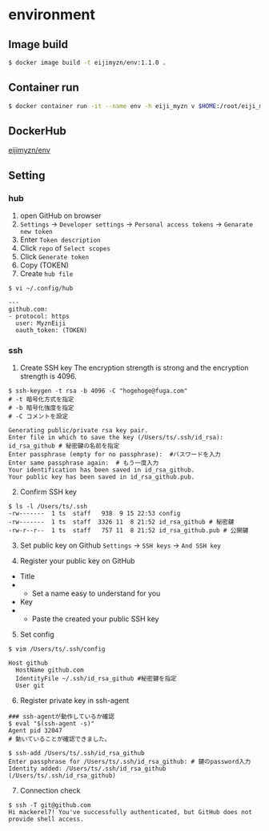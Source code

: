 # environment
## Image build
```bash
$ docker image build -t eijimyzn/env:1.1.0 .
```

## Container run
```bash
$ docker container run -it --name env -h eiji_myzn v $HOME:/root/eiji_myzn  eijimyzn/env:1.1.0 /bin/ash
```

## DockerHub
[eijimyzn/env](https://cloud.docker.com/repository/docker/eijimyzn/env/general)

## Setting
### hub

1. open GitHub on browser
2. `Settings` → `Developer settings` → `Personal access tokens` → `Genarate new token`
3. Enter `Token description`
4. Click `repo` of `Select scopes`
5. Click `Generate token`
6. Copy (TOKEN)
7. Create `hub file`
```
$ vi ~/.config/hub
```
```
---
github.com:
- protocol: https
  user: MyznEiji
  oauth_token: (TOKEN)
```


### ssh
1. Create SSH key
The encryption strength is strong and the encryption strength is 4096.
```
$ ssh-keygen -t rsa -b 4096 -C "hogehoge@fuga.com"
# -t 暗号化方式を指定
# -b 暗号化強度を指定
# -C コメントを設定 

Generating public/private rsa key pair.
Enter file in which to save the key (/Users/ts/.ssh/id_rsa): id_rsa_github # 秘密鍵の名前を指定
Enter passphrase (empty for no passphrase):  #パスワードを入力
Enter same passphrase again:  # もう一度入力
Your identification has been saved in id_rsa_github.
Your public key has been saved in id_rsa_github.pub.
```

2. Confirm SSH key
```
$ ls -l /Users/ts/.ssh
-rw-------  1 ts  staff   938  9 15 22:53 config
-rw-------  1 ts  staff  3326 11  8 21:52 id_rsa_github # 秘密鍵
-rw-r--r--  1 ts  staff   757 11  8 21:52 id_rsa_github.pub # 公開鍵
```

3. Set public key on Github
`Settings` → `SSH keys` → `And SSH key`

4. Register your public key on GitHub
- Title
- - Set a name easy to understand for you 
- Key
- - Paste the created your public SSH key

5. Set config
```
$ vim /Users/ts/.ssh/config
```

```
Host github
  HostName github.com
  IdentityFile ~/.ssh/id_rsa_github #秘密鍵を指定
  User git
```

6. Register private key in ssh-agent
```
### ssh-agentが動作しているか確認
$ eval "$(ssh-agent -s)"
Agent pid 32047
# 動いていることが確認できました。

$ ssh-add /Users/ts/.ssh/id_rsa_github
Enter passphrase for /Users/ts/.ssh/id_rsa_github: # 鍵のpassword入力
Identity added: /Users/ts/.ssh/id_rsa_github (/Users/ts/.ssh/id_rsa_github)
```

7. Connection check
```
$ ssh -T git@github.com
Hi mackerel7! You've successfully authenticated, but GitHub does not provide shell access.
```
